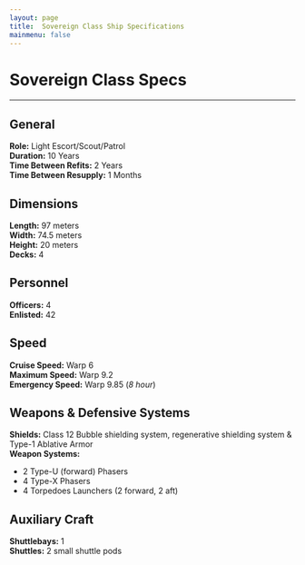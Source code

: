 ```yaml
---
layout: page
title:  Sovereign Class Ship Specifications
mainmenu: false
---
```

# Sovereign Class Specs
---
## General
**Role:** Light Escort/Scout/Patrol  
**Duration:** 10 Years  
**Time Between Refits:** 2 Years  
**Time Between Resupply:** 1 Months
## Dimensions
**Length:** 97 meters  
**Width:** 74.5 meters  
**Height:** 20 meters  
**Decks:** 4
## Personnel
**Officers:** 4  
**Enlisted:** 42
## Speed
**Cruise Speed:** Warp 6  
**Maximum Speed:** Warp 9.2  
**Emergency Speed:** Warp 9.85 (*8 hour*)
## Weapons & Defensive Systems
**Shields:** Class 12 Bubble shielding system, regenerative shielding system & Type-1 Ablative Armor  
**Weapon Systems:**
* 2 Type-U (forward) Phasers
* 4 Type-X Phasers
* 4 Torpedoes Launchers (2 forward, 2 aft)

## Auxiliary Craft
**Shuttlebays:** 1  
**Shuttles:** 2 small shuttle pods